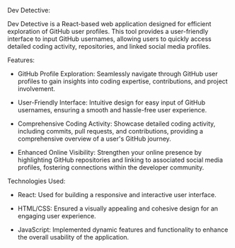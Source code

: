 Dev Detective:

Dev Detective is a React-based web application designed for efficient exploration of GitHub user profiles. This tool provides a user-friendly interface to input GitHub usernames, allowing users to quickly access detailed coding activity, repositories, and linked social media profiles.

Features:

- GitHub Profile Exploration: Seamlessly navigate through GitHub user profiles to gain insights into coding expertise, contributions, and project involvement.

- User-Friendly Interface: Intuitive design for easy input of GitHub usernames, ensuring a smooth and hassle-free user experience.

- Comprehensive Coding Activity: Showcase detailed coding activity, including commits, pull requests, and contributions, providing a comprehensive overview of a user's GitHub journey.

- Enhanced Online Visibility: Strengthen your online presence by highlighting GitHub repositories and linking to associated social media profiles, fostering connections within the developer community.

Technologies Used:

- React: Used for building a responsive and interactive user interface.

- HTML/CSS: Ensured a visually appealing and cohesive design for an engaging user experience.

- JavaScript: Implemented dynamic features and functionality to enhance the overall usability of the application.
